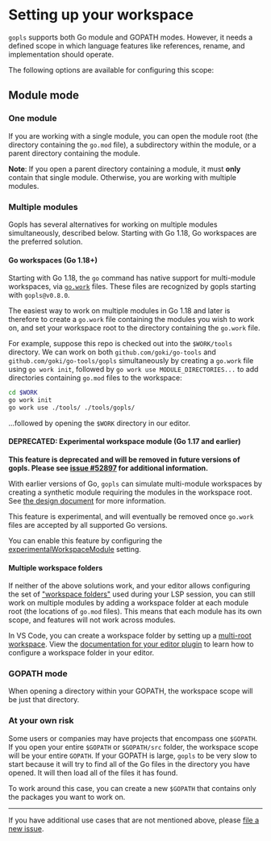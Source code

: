 # Setting up your workspace

`gopls` supports both Go module and GOPATH modes. However, it needs a defined
scope in which language features like references, rename, and implementation
should operate.

The following options are available for configuring this scope:

## Module mode

### One module

If you are working with a single module, you can open the module root (the
directory containing the `go.mod` file), a subdirectory within the module,
or a parent directory containing the module.

**Note**: If you open a parent directory containing a module, it must **only**
contain that single module. Otherwise, you are working with multiple modules.

### Multiple modules

Gopls has several alternatives for working on multiple modules simultaneously,
described below. Starting with Go 1.18, Go workspaces are the preferred solution.

#### Go workspaces (Go 1.18+)

Starting with Go 1.18, the `go` command has native support for multi-module
workspaces, via [`go.work`](https://go.dev/ref/mod#workspaces) files. These
files are recognized by gopls starting with `gopls@v0.8.0`.

The easiest way to work on multiple modules in Go 1.18 and later is therefore
to create a `go.work` file containing the modules you wish to work on, and set
your workspace root to the directory containing the `go.work` file.

For example, suppose this repo is checked out into the `$WORK/tools` directory.
We can work on both `github.com/goki/go-tools` and `github.com/goki/go-tools/gopls`
simultaneously by creating a `go.work` file using `go work init`, followed by
`go work use MODULE_DIRECTORIES...` to add directories containing `go.mod` files to the
workspace:

```sh
cd $WORK
go work init
go work use ./tools/ ./tools/gopls/
```

...followed by opening the `$WORK` directory in our editor.

#### DEPRECATED: Experimental workspace module (Go 1.17 and earlier)

**This feature is deprecated and will be removed in future versions of gopls.
Please see [issue #52897](https://go.dev/issue/52897) for additional
information.**

With earlier versions of Go, `gopls` can simulate multi-module workspaces by
creating a synthetic module requiring the modules in the workspace root.
See [the design document](https://github.com/golang/proposal/blob/master/design/37720-gopls-workspaces.md)
for more information.

This feature is experimental, and will eventually be removed once `go.work`
files are accepted by all supported Go versions.

You can enable this feature by configuring the
[experimentalWorkspaceModule](settings.md#experimentalworkspacemodule-bool)
setting.

#### Multiple workspace folders

If neither of the above solutions work, and your editor allows configuring the
set of
["workspace folders"](https://microsoft.github.io/language-server-protocol/specifications/specification-3-17/#workspaceFolder)
used during your LSP session, you can still work on multiple modules by adding
a workspace folder at each module root (the locations of `go.mod` files). This
means that each module has its own scope, and features will not work across
modules. 

In VS Code, you can create a workspace folder by setting up a
[multi-root workspace](https://code.visualstudio.com/docs/editor/multi-root-workspaces).
View the [documentation for your editor plugin](../README.md#editor) to learn how to
configure a workspace folder in your editor.

### GOPATH mode

When opening a directory within your GOPATH, the workspace scope will be just
that directory.

### At your own risk

Some users or companies may have projects that encompass one `$GOPATH`. If you
open your entire `$GOPATH` or `$GOPATH/src` folder, the workspace scope will be
your entire `GOPATH`. If your GOPATH is large, `gopls` to be very slow to start
because it will try to find all of the Go files in the directory you have
opened. It will then load all of the files it has found.

To work around this case, you can create a new `$GOPATH` that contains only the
packages you want to work on.

---

If you have additional use cases that are not mentioned above, please
[file a new issue](https://github.com/golang/go/issues/new).
